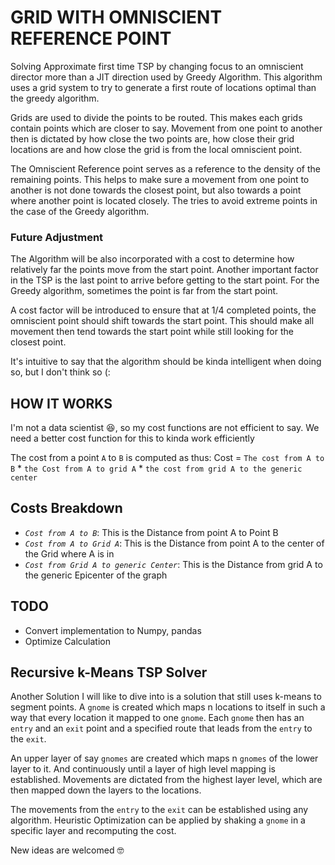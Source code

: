 # GRID WITH OMNISCIENT REFERENCE POINT 

Solving Approximate first time TSP by changing focus to an omniscient director more than a JIT direction used by Greedy Algorithm. This algorithm uses a grid system to try to generate a first route of locations optimal than the greedy algorithm. 

Grids are used to divide the points to be routed. This makes each grids contain points which are closer to say.
Movement from one point to another then is dictated by how close the two points are, how close their grid locations are and how close the grid is from the local omniscient point.

The Omniscient Reference point serves as a reference to the density of the remaining points. This helps to make sure a movement from one point to another is not done towards the closest point, but also towards a point where another point is located closely. The tries to avoid extreme points in the case of the Greedy algorithm. 

### Future Adjustment
The Algorithm will be also incorporated with a cost to determine how relatively far the points move from the start point. Another important factor in the TSP is the last point to arrive before getting to the start point. For the Greedy algorithm, sometimes the point is far from the start point. 

A cost factor will be introduced to ensure that at 1/4 completed points, the omniscient point should shift towards the start point. This should make all movement then tend towards the start point while still looking for the closest point.

It's intuitive to say that the algorithm should be kinda intelligent when doing so, but I don't think so (:

## HOW IT WORKS
I'm not a data scientist 😆, so my cost functions are not efficient to say. We need a better cost function for this to kinda work efficiently

The cost from a point `A` to `B` is computed as thus: 
Cost = `The cost from A to B` * `the Cost from A to grid A` * `the cost from grid A to the generic center`

## Costs Breakdown
- *`Cost from A to B`*: This is the Distance from point A to Point B
- *`Cost from A to Grid A`*: This is the Distance from point A to the center of the Grid where A is in
- *`Cost from Grid A to generic Center`*: This is the Distance from grid A to the generic Epicenter of the graph

## TODO

- Convert implementation to Numpy, pandas
- Optimize Calculation

## Recursive k-Means TSP Solver
Another Solution I will like to dive into is a solution that still uses k-means to segment points. A `gnome` is created which maps n locations to itself in such a way that every location it mapped to one `gnome`. Each `gnome` then has an `entry` and an `exit` point and a specified route that leads from the `entry` to the `exit`. 

An upper layer of say `gnomes` are created which maps n `gnomes` of the lower layer to it. And continuously until a layer of high level mapping is established. Movements are dictated from the highest layer level, which are then mapped down the layers to the locations. 

The movements from the `entry` to the `exit` can be established using any algorithm. 
Heuristic Optimization can be applied by shaking a `gnome` in a specific layer and recomputing the cost. 

New ideas are welcomed 🤓